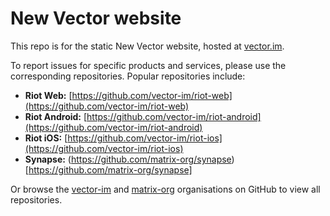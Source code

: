 # New Vector website
This repo is for the static New Vector website, hosted at [vector.im](https://vector.im).

To report issues for specific products and services, please use the corresponding repositories. Popular repositories include:

- **Riot Web:** [https://github.com/vector-im/riot-web](https://github.com/vector-im/riot-web)
- **Riot Android:** [https://github.com/vector-im/riot-android](https://github.com/vector-im/riot-android)
- **Riot iOS:** [https://github.com/vector-im/riot-ios](https://github.com/vector-im/riot-ios)
- **Synapse:** (https://github.com/matrix-org/synapse)[https://github.com/matrix-org/synapse]

Or browse the [vector-im](https://github.com/vector-im) and [matrix-org](https://github.com/matrix-org) organisations on GitHub to view all repositories.